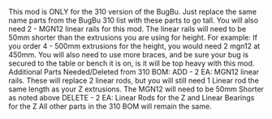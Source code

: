 This mod is ONLY for the 310 version of the BugBu. Just replace the same
name parts from the BugBu 310 list with these parts to go tall. You will also
need 2 - MGN12 linear rails for this mod. The linear rails will need to be
50mm shorter than the extrusions you are using for height. For example: If
you order 4 - 500mm extrusions for the height, you would need 2 mgn12
at 450mm. You will also need to use more braces, and be sure your bug is
secured to the table or bench it is on, is it will be top heavy with this mod.
Additional Parts Needed/Deleted from 310 BOM:
ADD - 2 EA: MGN12 linear rails. These will replace 2 linear rods, but you
will still need 1 Linear rod the same length as your Z extrusions. The
MGN12 will need to be 50mm Shorter as noted above
DELETE - 2 EA: Linear Rods for the Z and Linear Bearings for the Z
All other parts in the 310 BOM will remain the same.